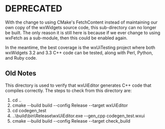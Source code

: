 # DEPRECATED

With the change to using CMake's FetchContent instead of maintaining our own copy of the wxWidgets source code, this sub-directory can no longer be built. The only reason it is still here is because if we ever change to using wxFetch as a sub-module, then this could be enabled again.

In the meantime, the best coverage is the wxUiTesting project where both wxWidgets 3.2 and 3.3 C++ code can be tested, along with Perl, Python, and Ruby code.

## Old Notes

This directory is used to verify that wxUiEditor generates C++ code that compiles correctly. The steps to check from this directory are:

1) cd ..
2) cmake --build build --config Release --target wxUiEditor
3) cd codegen_test
4) ..\build\bin\Release\wxUiEditor.exe --gen_cpp codegen_test.wxui
5) cmake --build build --config Release --target check_build
